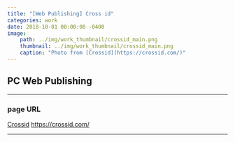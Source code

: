 ```yaml
---
title: "[Web Publishing] Cross id"
categories: work
date: 2018-10-01 00:00:00 -0400
image: 
    path: ../img/work_thumbnail/crossid_main.png
    thumbnail: ../img/work_thumbnail/crossid_main.png
    caption: "Photo from [Crossid](https://crossid.com/)"
---
```


## PC Web Publishing

---

### page URL
[Crossid](https://crossid.com/)
https://crossid.com/

---


